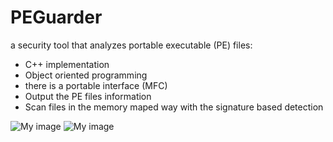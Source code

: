 PEGuarder
=========

a security tool that analyzes portable executable (PE) files:
* C++ implementation
* Object oriented programming
* there is a portable interface (MFC)
* Output the PE files information
* Scan files in the memory maped way with the signature based detection

![My image](https://raw.github.com/jsc0218/PEGuarder/master/images/1.png)
![My image](https://raw.github.com/jsc0218/PEGuarder/master/images/2.png)
